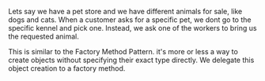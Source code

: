  Lets say we have a pet store and we have different animals for sale, like dogs and cats. When a customer asks for a specific pet, we dont go to the specific kennel and pick one. Instead, we ask one of the workers to bring us the requested animal. 

 This is similar to the Factory Method Pattern. it's more or less a way to create objects without specifying their exact type directly. We delegate this object creation to a factory method.